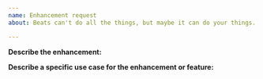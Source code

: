```yaml
---
name: Enhancement request
about: Beats can't do all the things, but maybe it can do your things.

---
```


**Describe the enhancement:**

**Describe a specific use case for the enhancement or feature:**

